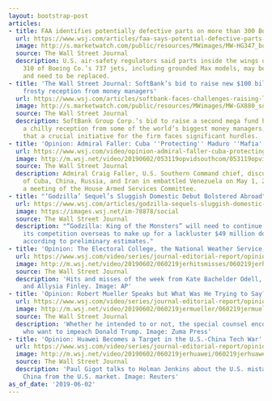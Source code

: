 ```yaml
---
layout: bootstrap-post
articles:
- title: FAA identifies potentially defective parts on more than 300 Boeing 737 jets
  url: https://www.wsj.com/articles/faa-says-potential-defective-parts-identified-on-312-boeing-737-jets-world-wide-11559511715
  image: http://s.marketwatch.com/public/resources/MWimages/MW-HG347_boeing_ZG_20190325172114.jpg
  source: The Wall Street Journal
  description: U.S. air-safety regulators said parts inside the wings of more than
    310 of Boeing Co.’s 737 jets, including grounded Max models, may be defective
    and need to be replaced.
- title: 'The Wall Street Journal: SoftBank’s bid to raise new $100 billion fund gets
    frosty reception from money managers'
  url: https://www.wsj.com/articles/softbank-faces-challenges-raising-latest-100-billion-fund-11559491540
  image: http://s.marketwatch.com/public/resources/MWimages/MW-GX880_softba_ZG_20181105232441.jpg
  source: The Wall Street Journal
  description: SoftBank Group Corp.’s bid to raise a second mega fund has met with
    a chilly reception from some of the world’s biggest money managers, signaling
    that a crucial initiative for the firm faces significant hurdles.
- title: 'Opinion: Admiral Faller: Cuba ''Protecting'' Maduro ''Mafia'''
  url: https://www.wsj.com/video/opinion-admiral-faller-cuba-protecting-maduro-mafia/E3211ACE-9988-4BE4-B5BA-A668E0789EEF.html
  image: http://m.wsj.net/video/20190602/053119opvidsouthcom/053119opvidsouthcom_1280x720.jpg
  source: The Wall Street Journal
  description: Admiral Craig Faller, U.S. Southern Command chief, discusses the influence
    of Cuba, China, Russia, and Iran in embattled Venezuela on May 1, 2019, during
    a meeting of the House Armed Services Committee.
- title: "‘Godzilla’ Sequel’s Sluggish Domestic Debut Bolstered Abroad"
  url: https://www.wsj.com/articles/godzilla-sequels-sluggish-domestic-debut-bolstered-abroad-11559501346
  image: https://images.wsj.net/im-78878/social
  source: The Wall Street Journal
  description: "“Godzilla: King of the Monsters” will need to continue muscling out
    its competition overseas to make up for a lackluster $49 million domestic opening,
    according to preliminary estimates."
- title: 'Opinion: The Electoral College, the National Weather Service, and Siri'
  url: https://www.wsj.com/video/series/journal-editorial-report/opinion-the-electoral-college-the-national-weather-service-and-siri/D361A943-8739-42BB-909A-9CDDDEB3F2DD
  image: http://m.wsj.net/video/20190602/060219jerhitsmisses/060219jerhitsmisses_1280x720.jpg
  source: The Wall Street Journal
  description: 'Hits and misses of the week from Kate Bachelder Odell, Kyle Peterson
    and Allysia Finley. Image: AP'
- title: 'Opinion: Robert Mueller Speaks but What Was He Trying to Say?'
  url: https://www.wsj.com/video/series/journal-editorial-report/opinion-robert-mueller-speaks-but-what-was-he-trying-to-say/6473D05A-05DD-4E15-98DE-C73D9704EA3D
  image: http://m.wsj.net/video/20190602/060219jermueller/060219jermueller_1280x720.jpg
  source: The Wall Street Journal
  description: 'Whether he intended to or not, the special counsel encouraged Democrats
    who want to impeach Donald Trump. Image: Zuma Press'
- title: 'Opinion: Huawei Becomes a Target in the U.S.-China Tech War'
  url: https://www.wsj.com/video/series/journal-editorial-report/opinion-huawei-becomes-a-target-in-the-us-china-tech-war/35B40402-37DB-4E47-AB79-071A25F3A866
  image: http://m.wsj.net/video/20190602/060219jerhuawei/060219jerhuawei_1280x720.jpg
  source: The Wall Street Journal
  description: 'Paul Gigot talks to Holman Jenkins about the U.S. mistakes in isolating
    China from the U.S. market. Image: Reuters'
as_of_date: '2019-06-02'
---
```



